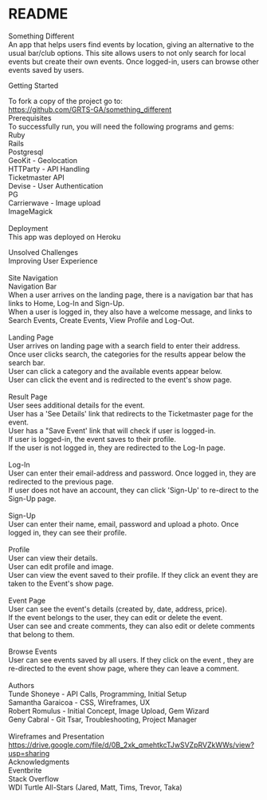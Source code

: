 
# README

Something Different<br>
An app that helps users find events by location, giving an alternative to the usual bar/club options. This site allows users to not only search for local events but create their own events. Once logged-in, users can browse other events saved by users.<br>

Getting Started<br>

To fork a copy of the project go to:<br>
https://github.com/GRTS-GA/something_different<br>
Prerequisites<br>
To successfully run, you will need the following programs and gems:<br>
Ruby <br>
Rails<br>
Postgresql<br>
GeoKit - Geolocation<br>
HTTParty - API Handling<br>
Ticketmaster API<br>
Devise - User Authentication<br>
PG<br>
Carrierwave - Image upload<br>
ImageMagick<br>
<br>
Deployment<br>
This app was deployed on Heroku<br>

Unsolved Challenges<br>
Improving User Experience<br>
<br>
Site Navigation<br>
Navigation Bar<br>
When a user arrives on the landing page, there is a navigation bar that has links to Home, Log-In and Sign-Up.<br>
When a user is logged in, they also have a welcome message, and links to Search Events, Create Events, View Profile and Log-Out.<br>
<br>
Landing Page<br>
User arrives on landing page with a search field to enter their address.<br>
Once user clicks search, the categories for the results appear below the search bar.<br>
User can click a category and the available events appear below.<br>User can click the event and is redirected to the event's show page.<br>
<br>
Result Page <br> 
User sees additional details for the event.<br>
User has a 'See Details' link that redirects to the Ticketmaster page for the event.<br>
User has a "Save Event' link that will check if user is logged-in.<br>
If user is logged-in, the event saves to their profile.<br>
If the user is not logged in, they are redirected to the Log-In page.<br>
<br>
Log-In<br>
User can enter their email-address and password. Once logged in, they are redirected to the previous page.<br>
If user does not have an account, they can click 'Sign-Up' to re-direct to the Sign-Up page.<br>
<br>
Sign-Up<br>
User can enter their name, email, password and upload a photo. Once logged in, they can see their profile.<br>
<br>
Profile<br>
User can view their details.<br>
User can edit profile and image.<br>
User can view the event saved to their profile. If they click an event they are taken to the Event's show page.<br>
<br>
Event Page<br>
User can see the event's details (created by, date, address, price).<br>
If the event belongs to the user, they can edit or delete the event.<br>
User can see and create comments, they can also edit or delete comments that belong to them.<br>
<br>
Browse Events<br>
User can see events saved by all users. If they click on the event , they are re-directed to the event show page, where they can leave a comment.<br>
<br>
Authors<br>
Tunde Shoneye - API Calls, Programming, Initial Setup<br>
Samantha Garaicoa - CSS, Wireframes, UX<br>
Robert Romulus - Initial Concept, Image Upload, Gem Wizard<br>
Geny Cabral - Git Tsar, Troubleshooting, Project Manager<br>
<br>
Wireframes and Presentation https://drive.google.com/file/d/0B_2xk_qmehtkcTJwSVZpRVZkWWs/view?usp=sharing <br>
Acknowledgments<br>
Eventbrite<br>
Stack Overflow<br>
WDI Turtle All-Stars (Jared, Matt, Tims, Trevor, Taka)


